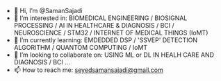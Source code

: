 - 👋 Hi, I’m @SamanSajadi
- 👀 I’m interested in: BIOMEDICAL ENGINEERING / BIOSIGNAL PROCESSING / AI IN HEALTHCARE & DIAGNOSIS / BCI / NEUROSCIENCE / STM32 / INTERNET OF MEDICAL THINGS (IoMT) 
- 🌱 I’m currently learning: EMDEDDED DSP / 'SSVEP' DETECTION ALGORITHM / QUANTOM COMPUTING / IoMT
- 💞️ I’m looking to collaborate on: USING ML or DL IN HEALH CARE AND DIAGNOSIS / BCI ...
- 📫 How to reach me: seyedsamansajadi@gmail.com

<!---
SamanSajadi/SamanSajadi is a ✨ special ✨ repository because its `README.md` (this file) appears on your GitHub profile.
You can click the Preview link to take a look at your changes.
--->
